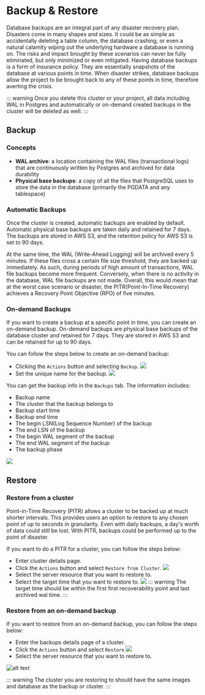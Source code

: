 # Backup & Restore

Database backups are an integral part of any disaster recovery plan. Disasters come in many shapes and sizes. It could be as simple as accidentally deleting a table column, the database crashing, or even a natural calamity wiping out the underlying hardware a database is running on. The risks and impact brought by these scenarios can never be fully eliminated, but only minimized or even mitigated. Having database backups is a form of insurance policy. They are essentially snapshots of the database at various points in time. When disaster strikes, database backups allow the project to be brought back to any of these points in time, therefore averting the crisis.

::: warning
Once you delete this cluster or your project, all data including WAL in Postgres and automatically or on-demand created backups in the cluster will be deleted as well.
:::

## Backup

### Concepts

- **WAL archive**: a location containing the WAL files (transactional logs) that are continuously written by Postgres and archived for data durability
- **Physical base backups**: a copy of all the files that PostgreSQL uses to store the data in the database (primarily the PGDATA and any tablespace)

### Automatic Backups

Once the cluster is created, automatic backups are enabled by default. Automatic physical base backups are taken daily and retained for 7 days. The backups are stored in AWS S3, and the retention policy for AWS S3 is set to 90 days.

At the same time, the WAL (Write-Ahead Logging) will be archived every 5 minutes. If these files cross a certain file size threshold, they are backed up immediately. As such, during periods of high amount of transactions, WAL file backups become more frequent. Conversely, when there is no activity in the database, WAL file backups are not made. Overall, this would mean that at the worst case scenario or disaster, the PITR(Point-In-Time Recovery) achieves a Recovery Point Objective (RPO) of five minutes.

### On-demand Backups

If you want to create a backup at a specific point in time, you can create an on-demand backup. On-demand backups are physical base backups of the database cluster and retained for 7 days. They are stored in AWS S3 and can be retained for up to 90 days.

You can follow the steps below to create an on-demand backup:
- Clicking the `Actions` button and selecting `Backup`.
    ![](../images/click-backup.png)
- Set the unique name for the backup.
    ![](../images/backup-name.png)

You can get the backup info in the `Backups` tab. The information includes:
- Backup name
- The cluster that the backup belongs to
- Backup start time
- Backup end time
- The begin LSN(Log Sequence Number) of the backup
- The end LSN of the backup
- The begin WAL segment of the backup
- The end WAL segment of the backup
- The backup phase

![](../images/backup-list.png)


## Restore

### Restore from a cluster

Point-in-Time Recovery (PITR) allows a cluster to be backed up at much shorter intervals. This provides users an option to restore to any chosen point of up to seconds in granularity. Even with daily backups, a day's worth of data could still be lost. With PITR, backups could be performed up to the point of disaster.

If you want to do a PITR for a cluster, you can follow the steps below:
- Enter cluster details page.
- Click the `Actions` button and select `Restore from Cluster`.
    ![](../images/restore-pitr.png)
- Select the server resource that you want to restore to.
- Select the target time that you want to restore to.
    ![](../images/target-time.png)
    ::: warning
    The target time should be within the first first recoverability point and last archived wal time.
    :::


### Restore from an on-demand backup

If you want to restore from an on-demand backup, you can follow the steps below:
- Enter the backups details page of a cluster.
- Click the `Actions` button and select `Restore`
    ![](../images/restore-backup.png)
- Select the server resource that you want to restore to.

![alt text](../images/restore-backup-cluster.png)


::: warning
The cluster you are restoring to should have the same images and database as the backup or cluster.
:::

